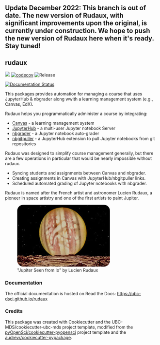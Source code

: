 ## Update December 2022: This branch is out of date. The new version of Rudaux, with significant improvements upon the original, is currently under construction. We hope to push the new version of Rudaux here when it's ready. Stay tuned!

## rudaux 

![](https://github.com/UBC-DSCI/rudaux/workflows/build/badge.svg) [![codecov](https://codecov.io/gh/UBC-DSCI/rudaux/branch/master/graph/badge.svg)](https://codecov.io/gh/UBC-DSCI/rudaux) ![Release](https://github.com/UBC-DSCI/rudaux/workflows/Release/badge.svg)

[![Documentation Status](https://readthedocs.org/projects/rudaux/badge/?version=latest)](https://rudaux.readthedocs.io/en/latest/?badge=latest)

This packages provides automation for managing a course that uses JupyterHub & nbgrader along wwith a learning management system (e.g., Canvas, EdX).

Rudaux helps you programmatically administer a course by integrating:

- [Canvas](https://www.canvaslms.com/) - a learning management system
- [JupyterHub](https://github.com/jupyterhub/jupyterhub) - a multi-user Jupyter notebook Server
- [nbgrader](https://github.com/jupyter/nbgrader) - a Jupyter notebook auto-grader
- [nbgitpuller](https://github.com/data-8/nbgitpuller) - a JupyterHub extension to pull Jupyter notebooks from git repositories

Rudaux was designed to simplify course management generally, but there are a few operations in particular that would be nearly impossible without rudaux.

- Syncing students and assignments between Canvas and nbgrader.
- Creating assignments in Canvas with JupyterHub/nbgitpuller links.
- Scheduled automated grading of Jupyter notebooks with nbgrader.

Rudaux is named after the French artist and astronomer Lucien Rudaux, a pioneer in space artistry and one of the first artists to paint Jupiter.

<figure>
  <img src="img/rudaux_jupiter.jpg" alt='"Jupiter Seen from Io" by Lucien Rudaux' style="border-radius: 20px;">
  <figcaption>"Jupiter Seen from Io" by Lucien Rudaux</figcaption>
</figure>


### Documentation
The official documentation is hosted on Read the Docs: <https://ubc-dsci.github.io/rudaux>

### Credits
This package was created with Cookiecutter and the UBC-MDS/cookiecutter-ubc-mds project template, modified from the [pyOpenSci/cookiecutter-pyopensci](https://github.com/pyOpenSci/cookiecutter-pyopensci) project template and the [audreyr/cookiecutter-pypackage](https://github.com/audreyr/cookiecutter-pypackage).

